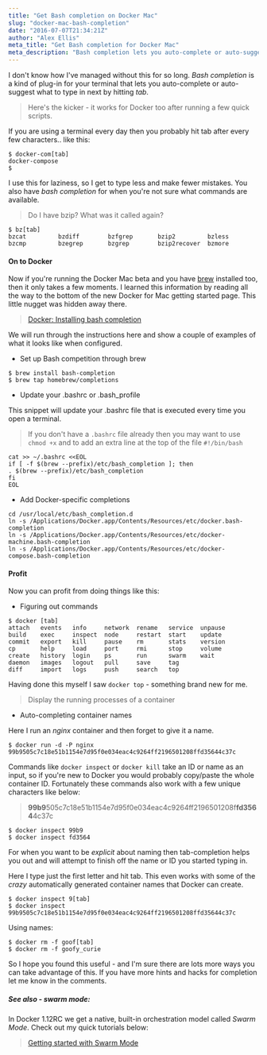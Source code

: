 ```yaml
---
title: "Get Bash completion on Docker Mac"
slug: "docker-mac-bash-completion"
date: "2016-07-07T21:34:21Z"
author: "Alex Ellis"
meta_title: "Get Bash completion for Docker Mac"
meta_description: "Bash completion lets you auto-complete or auto-suggest what to type in next by hitting tab. Set it up for Docker now with a few quick scripts."
---
```


I don't know how I've managed without this for so long. *Bash completion* is a kind of plug-in for your terminal that lets you auto-complete or auto-suggest what to type in next by hitting *tab*. 

> Here's the kicker - it works for Docker too after running a few quick scripts.

If you are using a terminal every day then you probably hit tab after every few characters.. like this:

```
$ docker-com[tab]
docker-compose
$ 
```

I use this for laziness, so I get to type less and make fewer mistakes. You also have *bash completion* for when you're not sure what commands are available.

> Do I have bzip? What was it called again?

```
$ bz[tab]
bzcat         bzdiff        bzfgrep       bzip2         bzless
bzcmp         bzegrep       bzgrep        bzip2recover  bzmore
```

#### On to Docker

Now if you're running the Docker Mac beta and you have [brew](https://brew.sh) installed too, then it only takes a few moments. I learned this information by reading all the way to the bottom of the new Docker for Mac getting started page. This little nugget was hidden away there.

> [Docker: Installing bash completion](https://docs.docker.com/docker-for-mac/#/installing-bash-completion)

We will run through the instructions here and show a couple of examples of what it looks like when configured. 

* Set up Bash competition through brew

```
$ brew install bash-completion
$ brew tap homebrew/completions
```

* Update your .bashrc or .bash_profile

This snippet will update your .bashrc file that is executed every time you open a terminal.

> If you don't have a `.bashrc` file already then you may want to use `chmod +x` and to add an extra line at the top of the file `#!/bin/bash`

```
cat >> ~/.bashrc <<EOL
if [ -f $(brew --prefix)/etc/bash_completion ]; then
. $(brew --prefix)/etc/bash_completion
fi
EOL
```

* Add Docker-specific completions

```
cd /usr/local/etc/bash_completion.d
ln -s /Applications/Docker.app/Contents/Resources/etc/docker.bash-completion
ln -s /Applications/Docker.app/Contents/Resources/etc/docker-machine.bash-completion
ln -s /Applications/Docker.app/Contents/Resources/etc/docker-compose.bash-completion
```

#### Profit

Now you can profit from doing things like this:

* Figuring out commands

```
$ docker [tab]
attach   events   info     network  rename   service  unpause
build    exec     inspect  node     restart  start    update
commit   export   kill     pause    rm       stats    version
cp       help     load     port     rmi      stop     volume
create   history  login    ps       run      swarm    wait
daemon   images   logout   pull     save     tag      
diff     import   logs     push     search   top  
```

Having done this myself I saw `docker top` - something brand new for me.

> Display the running processes of a container

* Auto-completing container names

Here I run an *nginx* container and then forget to give it a name.

```
$ docker run -d -P nginx
99b9505c7c18e51b1154e7d95f0e034eac4c9264ff2196501208ffd35644c37c
```

Commands like `docker inspect` or `docker kill` take an ID or name as an input, so if you're new to Docker you would probably copy/paste the whole container ID. Fortunately these commands also work with a few unique characters like below:

> **99b9**505c7c18e51b1154e7d95f0e034eac4c9264ff2196501208f**fd3564**4c37c

```
$ docker inspect 99b9
$ docker inspect fd3564
```

For when you want to be *explicit* about naming then tab-completion helps you out and will attempt to finish off the name or ID you started typing in.

Here I type just the first letter and hit tab. This even works with some of the *crazy* automatically generated container names that Docker can create. 

```
$ docker inspect 9[tab]
$ docker inspect 99b9505c7c18e51b1154e7d95f0e034eac4c9264ff2196501208ffd35644c37c 
```

Using names:

```
$ docker rm -f goof[tab]
$ docker rm -f goofy_curie
```

So I hope you found this useful - and I'm sure there are lots more ways you can take advantage of this. If you have more hints and hacks for completion let me know in the comments.

##### See also - swarm mode:

In Docker 1.12RC we get a native, built-in orchestration model called *Swarm Mode*. Check out my quick tutorials below:

> [Getting started with Swarm Mode](http://blog.alexellis.io/tag/swarmmode/)
